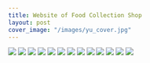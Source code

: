 ```yaml
---
title: Website of Food Collection Shop
layout: post
cover_image: "/images/yu_cover.jpg"
---
```

![](images/yu_2.jpg)
![](images/yu_3.jpg)
![](images/yu_4.jpg)
![](images/yu_5.jpg)
![](images/yu_6.jpg)
![](images/yu_7.jpg)
![](images/yu_8.jpg)
![](images/yu_9.jpg)
![](images/yu_10.jpg)
![](images/yu_11.jpg)
![](images/yu_12.jpg)
![](images/yu_13.jpg)
![](images/yu_14.jpg)
